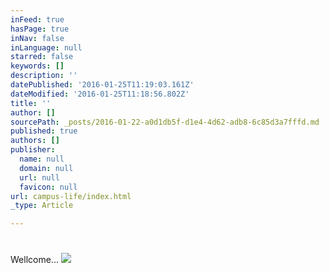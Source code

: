 ```yaml
---
inFeed: true
hasPage: true
inNav: false
inLanguage: null
starred: false
keywords: []
description: ''
datePublished: '2016-01-25T11:19:03.161Z'
dateModified: '2016-01-25T11:18:56.802Z'
title: ''
author: []
sourcePath: _posts/2016-01-22-a0d1db5f-d1e4-4d62-adb8-6c85d3a7fffd.md
published: true
authors: []
publisher:
  name: null
  domain: null
  url: null
  favicon: null
url: campus-life/index.html
_type: Article

---
```

# 

## 

Wellcome...
![](https://the-grid-user-content.s3-us-west-2.amazonaws.com/1a061af4-dd7b-41a3-a7f3-c71bd7b9dd48.jpg)